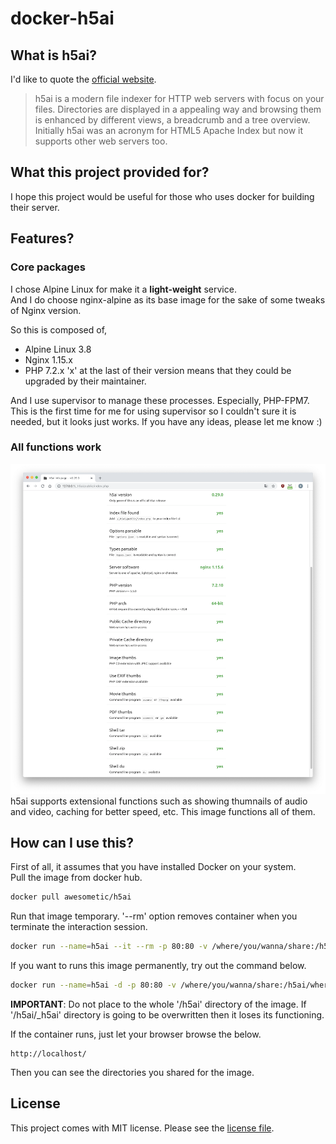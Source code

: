 # docker-h5ai

## What is h5ai?
I'd like to quote the [official website](https://larsjung.de/h5ai/).  
> h5ai is a modern file indexer for HTTP web servers with focus on your files. Directories are displayed in a appealing way and browsing them is enhanced by different views, a breadcrumb and a tree overview. Initially h5ai was an acronym for HTML5 Apache Index but now it supports other web servers too.

## What this project provided for?
I hope this project would be useful for those who uses docker for building their server.  

## Features?
### Core packages
I chose Alpine Linux for make it a **light-weight** service.  
And I do choose nginx-alpine as its base image for the sake of some tweaks of Nginx version.  

So this is composed of,
* Alpine Linux 3.8
* Nginx 1.15.x
* PHP 7.2.x
'x' at the last of their version means that they could be upgraded by their maintainer.  

And I use supervisor to manage these processes. Especially, PHP-FPM7.  
This is the first time for me for using supervisor so I couldn't sure it is needed, but it looks just works. If you have any ideas, please let me know :)  
### All functions work
![all functions work](docs/docker-h5ai-functions.png)
h5ai supports extensional functions such as showing thumnails of audio and video, caching for better speed, etc. This image functions all of them.

## How can I use this?
First of all, it assumes that you have installed Docker on your system.  
Pull the image from docker hub.
```bash
docker pull awesometic/h5ai
```
Run that image temporary. '--rm' option removes container when you terminate the interaction session.
```bash
docker run --name=h5ai --it --rm -p 80:80 -v /where/you/wanna/share:/h5ai/wherever awesometic/h5ai
```
If you want to runs this image permanently, try out the command below.
```bash
docker run --name=h5ai -d -p 80:80 -v /where/you/wanna/share:/h5ai/wherever awesometic/h5ai
```
**IMPORTANT**: Do not place to the whole '/h5ai' directory of the image. If '/h5ai/_h5ai' directory is going to be overwritten then it loses its functioning.

If the container runs, just let your browser browse the below.
```
http://localhost/
```
Then you can see the directories you shared for the image.  

## License
This project comes with MIT license. Please see the [license file](LICENSE).  
